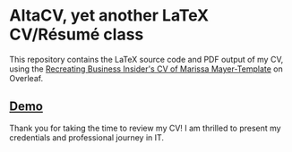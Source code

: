 # AltaCV, yet another LaTeX CV/Résumé class

This repository contains the LaTeX source code and PDF output of my CV, using the [Recreating Business Insider's CV of Marissa Mayer-Template](https://www.overleaf.com/latex/templates/recreating-business-insiders-cv-of-marissa-mayer/gtqfpbwncfvp) on Overleaf.

## [Demo](https://github.com/thisisfrey/AltaCV/blob/main/CV-Antonia-Alice-Frey.pdf)
Thank you for taking the time to review my CV! I am thrilled to present my credentials and professional journey in IT.
